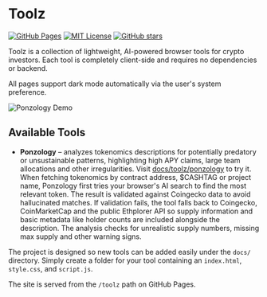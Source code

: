 # Toolz

[![GitHub Pages](https://img.shields.io/github/deployments/BenGothard/Toolz/github-pages?label=deploy)](https://github.com/BenGothard/Toolz/actions/workflows/pages.yml)
[![MIT License](https://img.shields.io/github/license/BenGothard/Toolz)](LICENSE)
[![GitHub stars](https://img.shields.io/github/stars/BenGothard/Toolz?style=social)](https://github.com/BenGothard/Toolz/stargazers)

Toolz is a collection of lightweight, AI-powered browser tools for crypto investors. Each tool is completely client-side and requires no dependencies or backend.

All pages support dark mode automatically via the user's system preference.

![Ponzology Demo](docs/toolz/ponzology/demo.gif)

## Available Tools

 - **Ponzology** – analyzes tokenomics descriptions for potentially predatory or unsustainable patterns, highlighting high APY claims, large team allocations and other irregularities. Visit [docs/toolz/ponzology](docs/toolz/ponzology/) to try it. When fetching tokenomics by contract address, $CASHTAG or project name, Ponzology first tries your browser's AI search to find the most relevant token. The result is validated against Coingecko data to avoid hallucinated matches. If validation fails, the tool falls back to Coingecko, CoinMarketCap and the public Ethplorer API so supply information and basic metadata like holder counts are included alongside the description. The analysis checks for unrealistic supply numbers, missing max supply and other warning signs.

The project is designed so new tools can be added easily under the `docs/` directory. Simply create a folder for your tool containing an `index.html`, `style.css`, and `script.js`.

The site is served from the `/toolz` path on GitHub Pages.
